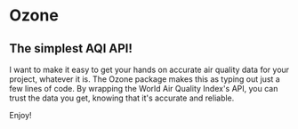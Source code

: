 # Ozone

## The simplest AQI API!

I want to make it easy to get your hands on accurate air quality data for your project, whatever it is. The Ozone package makes this as typing out just a few lines of code. By wrapping the World Air Quality Index's API, you can trust the data you get, knowing that it's accurate and reliable.

Enjoy!
